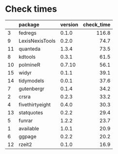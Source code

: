 # Check times

|   |package         |version | check_time|
|:--|:---------------|:-------|----------:|
|3  |fedregs         |0.1.0   |      116.8|
|9  |LexisNexisTools |0.2.0   |       74.7|
|11 |quanteda        |1.3.4   |       73.5|
|8  |kdtools         |0.3.1   |       61.5|
|10 |polmineR        |0.7.10  |       56.1|
|15 |widyr           |0.1.1   |       39.1|
|14 |tidymodels      |0.0.1   |       37.6|
|7  |gutenbergr      |0.1.4   |       34.2|
|2  |crsra           |0.2.3   |       33.2|
|4  |fivethirtyeight |0.4.0   |       30.3|
|13 |statquotes      |0.2.2   |       29.4|
|5  |funrar          |1.2.2   |       23.7|
|1  |available       |1.0.1   |       20.9|
|6  |ggpage          |0.2.2   |       20.2|
|12 |rzeit2          |0.1.0   |       16.9|



